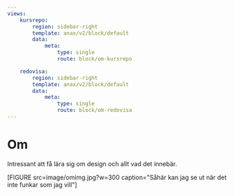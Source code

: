 ```yaml
---
views:
    kursrepo:
        region: sidebar-right
        template: anax/v2/block/default
        data:
            meta:
                type: single
                route: block/om-kursrepo

    redovisa:
        region: sidebar-right
        template: anax/v2/block/default
        data:
            meta:
                type: single
                route: block/om-redovisa
---
```

Om
=========================

Intressant att få lära sig om design och allt vad det innebär.

[FIGURE src=image/omimg.jpg?w=300 caption="Såhär kan jag se ut när det inte funkar som jag vill"]
